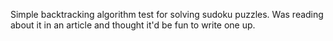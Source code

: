 Simple backtracking algorithm test for solving sudoku puzzles. Was reading about it in an article and thought it'd be fun to write one up.